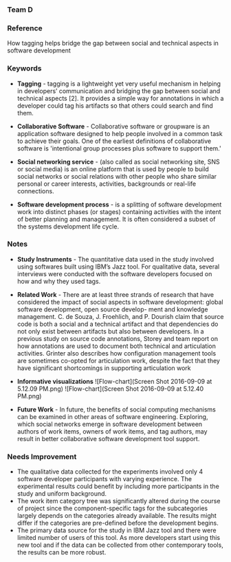 ### Team D

### Reference
How tagging helps bridge the gap between social and technical aspects in software development

### Keywords 

- **Tagging** - tagging is a lightweight yet very useful mechanism in helping in developers’ communication and bridging the gap between social and technical aspects [2]. It provides a simple way for annotations in which a developer could tag his artifacts so that others could search and find them. 

- **Collaborative Software** - Collaborative software or groupware is an application software designed to help people involved in a common task to achieve their goals. One of the earliest definitions of collaborative software is 'intentional group processes plus software to support them.'

- **Social networking service** -  (also called as social networking site, SNS or social media) is an online platform that is used by people to build social networks or social relations with other people who share similar personal or career interests, activities, backgrounds or real-life connections.

- **Software development process** - is a splitting of software development work into distinct phases (or stages) containing activities with the intent of better planning and management. It is often considered a subset of the systems development life cycle.

### Notes

- **Study Instruments** - The quantitative data used in the study involved using softwares built using IBM’s Jazz tool. For qualitative data, several interviews were conducted with the software developers focused on how and why they used tags.

- **Related Work** - There are at least three strands of research that have considered the impact of social aspects in software development: global software development, open source develop-
ment and knowledge management. C. de Souza, J. Froehlich, and P. Dourish claim that source code is both a social and a technical artifact and that dependencies do not only exist between artifacts but also between developers. In a previous study on source code annotations, Storey and team report on how annotations are used to document both technical and articulation activities. Grinter also describes how configuration management tools are sometimes co-opted for articulation work, despite the fact that they have significant shortcomings in supporting articulation work

- **Informative visualizations**
![Flow-chart](Screen Shot 2016-09-09 at 5.12.09 PM.png)
![Flow-chart](Screen Shot 2016-09-09 at 5.12.40 PM.png)

- **Future Work** - In future, the benefits of social computing mechanisms can be examined in other areas of software engineering. Exploring, which social networks emerge in software development between authors of work items, owners of work items, and tag authors, may result in better collaborative software development tool support.

### Needs Improvement

- The qualitative data collected for the experiments involved only 4 software developer participants with varying experience. The experimental results could benefit by including more participants in the study and uniform background.
- The work item category tree was significantly altered during the course of project since the component-specific tags for the subcategories largely depends on the categories already available. The results might differ if the categories are pre-defined before the development begins.
- The primary data source for the study in IBM Jazz tool and there were limited number of users of this tool. As more developers start using this new tool and if the data can be collected from other contemporary tools, the results can be more robust.



